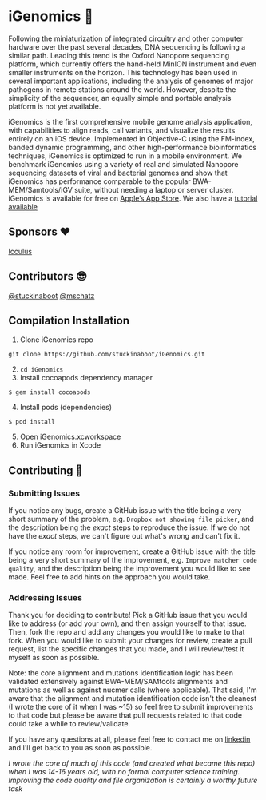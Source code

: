 iGenomics 🧬
=========

Following the miniaturization of integrated circuitry and other computer hardware over the past several decades, DNA sequencing is following a similar path. Leading this trend is the Oxford Nanopore sequencing platform, which currently offers the hand-held MinION instrument and even smaller instruments on the horizon. This technology has been used in several important applications, including the analysis of genomes of major pathogens in remote stations around the world. However, despite the simplicity of the sequencer, an equally simple and portable analysis platform is not yet available.

iGenomics is the first comprehensive mobile genome analysis application, with capabilities to align reads, call variants, and visualize the results entirely on an iOS device. Implemented in Objective-C using the FM-index, banded dynamic programming, and other high-performance bioinformatics techniques, iGenomics is optimized to run in a mobile environment. We benchmark iGenomics using a variety of real and simulated Nanopore sequencing datasets of viral and bacterial genomes and show that iGenomics has performance comparable to the popular BWA-MEM/Samtools/IGV suite, without needing a laptop or server cluster. iGenomics is available for free on [Apple’s App Store](https://apple.co/2HCplzr). We also have a [tutorial available](http://schatz-lab.org/iGenomics/)

## Sponsors ❤️
[Icculus](https://icculus.org/microgrant2020/)

## Contributors 😎
[@stuckinaboot](https://github.com/stuckinaboot) [@mschatz](https://github.com/mschatz)

## Compilation Installation
1) Clone iGenomics repo
```
git clone https://github.com/stuckinaboot/iGenomics.git
```
2) `cd iGenomics`
3) Install cocoapods dependency manager
```
$ gem install cocoapods
```
4) Install pods (dependencies)
```
$ pod install
```
5) Open iGenomics.xcworkspace
6) Run iGenomics in Xcode

## Contributing 🚀

### Submitting Issues

If you notice any bugs, create a GitHub issue with the title being a very short summary of the problem, e.g. `Dropbox not showing file picker`, and the description being the _exact_ steps to reproduce the issue. If we do not have the _exact_ steps, we can't figure out what's wrong and can't fix it.

If you notice any room for improvement, create a GitHub issue with the title being a very short summary of the improvement, e.g. `Improve matcher code quality`, and the description being the improvement you would like to see made. Feel free to add hints on the approach you would take.

### Addressing Issues

Thank you for deciding to contribute! Pick a GitHub issue that you would like to address (or add your own), and then assign yourself to that issue. Then, fork the repo and add any changes you would like to make to that fork. When you would like to submit your changes for review, create a pull request, list the specific changes that you made, and I will review/test it myself as soon as possible. 

Note: the core alignment and mutations identification logic has been validated extensively against BWA-MEM/SAMtools alignments and mutations as well as against nucmer calls (where applicable). That said, I'm aware that the alignment and mutation identification code isn't the cleanest (I wrote the core of it when I was ~15) so feel free to submit improvements to that code but please be aware that pull requests related to that code could take a while to review/validate.


If you have any questions at all, please feel free to contact me on [linkedin](https://www.linkedin.com/in/aspyn-palatnick-577270131/) and I'll get back to you as soon as possible.

*I wrote the core of much of this code (and created what became this repo) when I was 14-16 years old, with no formal computer science training. Improving the code quality and file organization is certainly a worthy future task*
